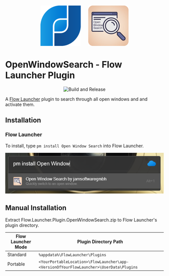 <p align="center">
  <a href="https://flowlauncher.com"><img src="Images/flow_launcher_logo128.png"></a>
  &nbsp;&nbsp;&nbsp;&nbsp;
  <img src="Images/app.png" alt="Open Window Search Icon"  width="128" padding="20" />
</p>

# OpenWindowSearch - Flow Launcher Plugin

<p align="center">
  <img src="https://github.com/jamsoftwaregmbh/Flow.Launcher.Plugin.OpenWindowSearch/actions/workflows/Publish%20Release.yml/badge.svg" alt="Build and Release")
</p>

A [Flow Launcher](https://github.com/Flow-Launcher/Flow.Launcher) plugin to search through all open windows and and activate them.

## Installation

### Flow Launcher

To install, type `pm install Open Window Search` into Flow Launcher.

![screenshot of install command](Images/install_command.png)

## Manual Installation

Extract Flow.Launcher.Plugin.OpenWindowSearch.zip to Flow Launcher's plugin directory.

| Flow Launcher Mode | Plugin Directory Path |
|--------------------|----------------------|
| Standard           | `%appdata%\FlowLauncher\Plugins` |
| Portable           | `<YourPortableLocation>\FlowLauncher\app-<VersionOfYourFlowLauncher>\UserData\Plugins` |